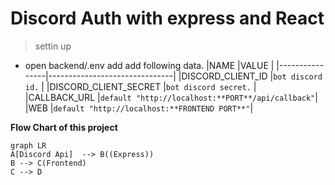 # Discord Auth with express and React
> settin up
- open backend/.env add add following data.
  |NAME                |VALUE                          |
|----------------|-------------------------------|
|DISCORD_CLIENT_ID |`bot discord id.`            |
|DISCORD_CLIENT_SECRET          |`bot discord secret.`            |
|CALLBACK_URL          |`default "http://localhost:**PORT**/api/callback"`|
|WEB          |`default "http://localhost:**FRONTEND PORT**"`|
  
**Flow Chart of this project**

```mermaid
graph LR
A[Discord Api]  --> B((Express))
B --> C(Frontend)
C --> D
```
